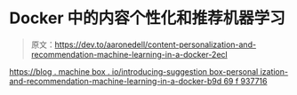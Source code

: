 # Docker 中的内容个性化和推荐机器学习

> 原文：<https://dev.to/aaronedell/content-personalization-and-recommendation-machine-learning-in-a-docker-2ecl>

[https://blog . machine box . io/introducing-suggestion box-personal ization-and-recommendation-machine-learning-in-a-docker-b9d 69 f 937716](https://blog.machinebox.io/introducing-suggestionbox-personalization-and-recommendation-machine-learning-in-a-docker-b9d69f937716)